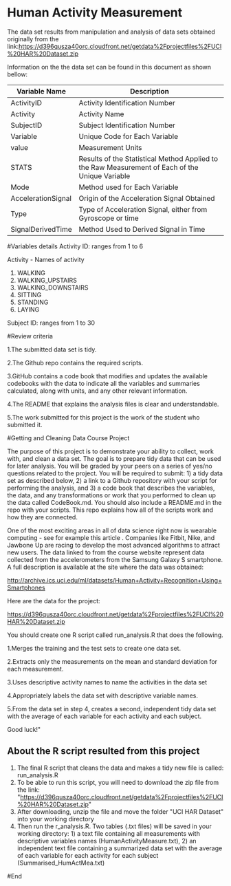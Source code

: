 # Human Activity Measurement
The data set results from manipulation and analysis of data sets obtained originally from the link:https://d396qusza40orc.cloudfront.net/getdata%2Fprojectfiles%2FUCI%20HAR%20Dataset.zip

Information on the the data set can be found in this document as shown bellow:

Variable Name|Description
-------------|------------
ActivityID| Activity Identification Number
Activity| Activity Name
SubjectID| Subject Identification Number
Variable| Unique Code for Each Variable
value| Measurement Units
STATS| Results of the Statistical Method Applied to the Raw Measurement of Each of the Unique Variable
Mode|Method used for Each Variable
AccelerationSignal| Origin of the Acceleration Signal Obtained
Type| Type of Acceleration Signal, either from Gyroscope or time
SignalDerivedTime| Method Used to Derived Signal in Time

#Variables details
 Activity ID: ranges from 1 to 6
  
 Activity - Names of activity
  1. WALKING
  2. WALKING_UPSTAIRS
  3. WALKING_DOWNSTAIRS
  4. SITTING
  5. STANDING
  6. LAYING
  
Subject ID: ranges from 1 to 30



#Review criteria

1.The submitted data set is tidy.

2.The Github repo contains the required scripts.

3.GitHub contains a code book that modifies and updates the available codebooks with the data to indicate all the variables and summaries calculated, along with units, and any other relevant information.

4.The README that explains the analysis files is clear and understandable.

5.The work submitted for this project is the work of the student who submitted it.

#Getting and Cleaning Data Course Project

The purpose of this project is to demonstrate your ability to collect, work with, and clean a data set. The goal is to prepare tidy data that can be used for later analysis. You will be graded by your peers on a series of yes/no questions related to the project. You will be required to submit: 1) a tidy data set as described below, 2) a link to a Github repository with your script for performing the analysis, and 3) a code book that describes the variables, the data, and any transformations or work that you performed to clean up the data called CodeBook.md. You should also include a README.md in the repo with your scripts. This repo explains how all of the scripts work and how they are connected.

One of the most exciting areas in all of data science right now is wearable computing - see for example this article . Companies like Fitbit, Nike, and Jawbone Up are racing to develop the most advanced algorithms to attract new users. The data linked to from the course website represent data collected from the accelerometers from the Samsung Galaxy S smartphone. A full description is available at the site where the data was obtained:

http://archive.ics.uci.edu/ml/datasets/Human+Activity+Recognition+Using+Smartphones

Here are the data for the project:

https://d396qusza40orc.cloudfront.net/getdata%2Fprojectfiles%2FUCI%20HAR%20Dataset.zip

You should create one R script called run_analysis.R that does the following.

1.Merges the training and the test sets to create one data set.

2.Extracts only the measurements on the mean and standard deviation for each measurement.

3.Uses descriptive activity names to name the activities in the data set

4.Appropriately labels the data set with descriptive variable names.

5.From the data set in step 4, creates a second, independent tidy data set with the average of each variable for each activity and each subject.

Good luck!"

## About the R script resulted from this project

1. The final R script that cleans the data and makes a tidy new file is called: run_analysis.R
2. To be able to run this script, you will need to download the zip file from the link: "https://d396qusza40orc.cloudfront.net/getdata%2Fprojectfiles%2FUCI%20HAR%20Dataset.zip"
3. After downloading, unzip the file and move the folder "UCI HAR Dataset" into your working directory
4. Then run the r_analysis.R. Two tables (.txt files) will be saved in your working directory:  1) a text file containing all measurements with descriptive variables names (HumanActivityMeasure.txt), 2) an independent text file containing a summarized data set with the average of each variable for each activity for each subject (Summarised_HumActMea.txt)

#End




